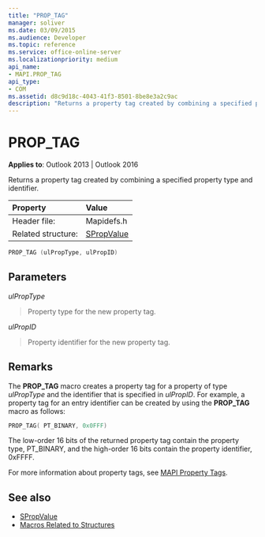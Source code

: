 ```yaml
---
title: "PROP_TAG"
manager: soliver
ms.date: 03/09/2015
ms.audience: Developer
ms.topic: reference
ms.service: office-online-server
ms.localizationpriority: medium
api_name:
- MAPI.PROP_TAG
api_type:
- COM
ms.assetid: d8c9d18c-4043-41f3-8501-8be8e3a2c9ac
description: "Returns a property tag created by combining a specified property type and identifier for Outlook 2013 and Outlook 2016."
---
```


# PROP_TAG

**Applies to**: Outlook 2013 | Outlook 2016 
  
Returns a property tag created by combining a specified property type and identifier. 
  
|Property |Value |
|:-----|:-----|
|Header file:  <br/> |Mapidefs.h  <br/> |
|Related structure:  <br/> |[SPropValue](spropvalue.md) <br/> |
   
```cpp
PROP_TAG (ulPropType, ulPropID)
```

## Parameters

_ulPropType_
  
> Property type for the new property tag.
    
_ulPropID_
  
> Property identifier for the new property tag.
    
## Remarks

The **PROP\_TAG** macro creates a property tag for a property of type  _ulPropType_ and the identifier that is specified in  _ulPropID_. For example, a property tag for an entry identifier can be created by using the **PROP_TAG** macro as follows: 
  
```cpp
PROP_TAG( PT_BINARY, 0x0FFF)

```

The low-order 16 bits of the returned property tag contain the property type, PT_BINARY, and the high-order 16 bits contain the property identifier, 0xFFFF.
  
For more information about property tags, see [MAPI Property Tags](mapi-property-tags.md).
  
## See also

- [SPropValue](spropvalue.md)
- [Macros Related to Structures](macros-related-to-structures.md)

